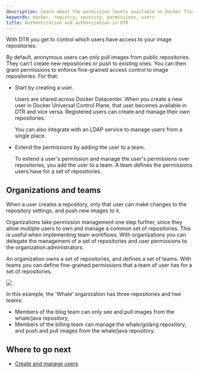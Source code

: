 ```yaml
---
description: Learn about the permission levels available on Docker Trusted Registry.
keywords: docker, registry, security, permissions, users
title: Authentication and authorization in DTR
---
```

With DTR you get to control which users have access to your image repositories.

By default, anonymous users can only pull images from public repositories. They can't create new repositories or push to existing ones. You can then grant permissions to enforce fine-grained access control to image repositories. For that:

* Start by creating a user.
    
    Users are shared across Docker Datacenter. When you create a new user in Docker Universal Control Plane, that user becomes available in DTR and vice versa. Registered users can create and manage their own repositories.
    
    You can also integrate with an LDAP service to manage users from a single place.

* Extend the permissions by adding the user to a team.
    
    To extend a user's permission and manage the user's permissions over repositories, you add the user to a team. A team defines the permissions users have for a set of repositories.

## Organizations and teams

When a user creates a repository, only that user can make changes to the repository settings, and push new images to it.

Organizations take permission management one step further, since they allow multiple users to own and manage a common set of repositories. This is useful when implementing team workflows. With organizations you can delegate the management of a set of repositories and user permissions to the organization administrators.

An organization owns a set of repositories, and defines a set of teams. With teams you can define fine-grained permissions that a team of user has for a set of repositories.

![](../../images/authentication-authorization-1.svg)

In this example, the 'Whale' organization has three repositories and two teams:

* Members of the blog team can only see and pull images from the whale/java repository,
* Members of the billing team can manage the whale/golang repository, and push and pull images from the whale/java repository.

## Where to go next

* [Create and manage users](create-and-manage-users.md)